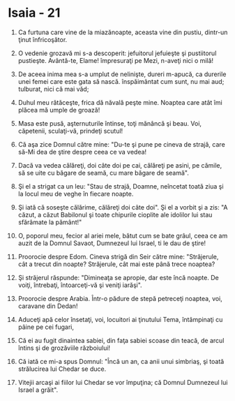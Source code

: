 # Isaia - 21

1. Ca furtuna care vine de la miazănoapte, aceasta vine din pustiu, dintr-un ţinut înfricoşător.

2. O vedenie grozavă mi s-a descoperit: jefuitorul jefuieşte şi pustiitorul pustieşte. Avântă-te, Elame! împresuraţi pe Mezi, n-aveţi nici o milă!

3. De aceea inima mea s-a umplut de nelinişte, dureri m-apucă, ca durerile unei femei care este gata să nască. înspăimântat cum sunt, nu mai aud; tulburat, nici că mai văd;

4. Duhul meu rătăceşte, frica dă năvală peşte mine. Noaptea care atât îmi plăcea mă umple de groază!

5. Masa este pusă, aşternuturile întinse, toţi mănâncă şi beau. Voi, căpetenii, sculaţi-vă, prindeţi scutul!

6. Că aşa zice Domnul către mine: "Du-te şi pune pe cineva de strajă, care să-Mi dea de ştire despre ceea ce va vedea!

7. Dacă va vedea călăreţi, doi câte doi pe cai, călăreţi pe asini, pe cămile, să se uite cu băgare de seamă, cu mare băgare de seamă".

8. Şi el a strigat ca un leu: "Stau de strajă, Doamne, neîncetat toată ziua şi la locul meu de veghe în fiecare noapte.

9. Şi iată că soseşte călărime, călăreţi doi câte doi". Şi el a vorbit şi a zis: "A căzut, a căzut Babilonul şi toate chipurile cioplite ale idolilor lui stau sfărâmate la pământ!"

10. O, poporul meu, fecior al ariei mele, bătut cum se bate grâul, ceea ce am auzit de la Domnul Savaot, Dumnezeul lui Israel, ti le dau de ştire!

11. Proorocie despre Edom. Cineva strigă din Seir către mine: "Străjerule, cât a trecut din noapte? Străjerule, cât mai este până trece noaptea?

12. Şi străjerul răspunde: "Dimineaţa se apropie, dar este încă noapte. De voiţi, întrebaţi, întoarceţi-vă şi veniţi iarăşi".

13. Proorocie despre Arabia. Într-o pădure de stepă petreceţi noaptea, voi, caravane din Dedan!

14. Aduceţi apă celor însetaţi, voi, locuitori ai ţinutului Tema, întâmpinaţi cu pâine pe cei fugari,

15. Că ei au fugit dinaintea sabiei, din faţa sabiei scoase din teacă, de arcul întins şi de grozăviile războiului!

16. Că iată ce mi-a spus Domnul: "Încă un an, ca anii unui simbriaş, şi toată strălucirea lui Chedar se duce.

17. Vitejii arcaşi ai fiilor lui Chedar se vor împuţina; că Domnul Dumnezeul lui Israel a grăit".

